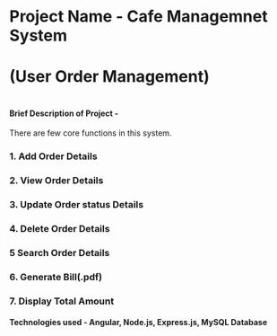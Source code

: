 # Project Name - Cafe Managemnet System
# (User Order Management)
# 
#### Brief Description of Project - 
 There are few core functions in this system. 
### 1. Add Order Details
### 2. View Order Details
### 3. Update Order status Details
### 4. Delete Order Details
### 5  Search Order Details
### 6. Generate Bill(.pdf)
### 7. Display Total Amount

#### Technologies used - Angular, Node.js, Express.js, MySQL Database
